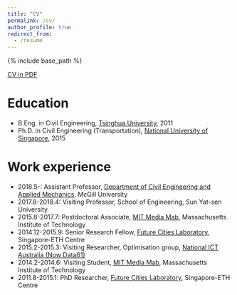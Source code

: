 ```yaml
---
title: "CV"
permalink: /cv/
author_profile: true
redirect_from:
  - /resume
---
```


{% include base_path %}

[CV in PDF](http://smart.lab.mcgill.ca/sunlijun_cv.pdf)

Education
======
* B.Eng. in Civil Engineering, [Tsinghua University](http://www.civil.tsinghua.edu.cn/en/), 2011
* Ph.D. in Civil Engineering (Transportation), [National University of Singapore](http://www.eng.nus.edu.sg/cee/), 2015

Work experience
======
* 2018.5-: Assistant Professor, [Department of Civil Engineering and Applied Mechanics](https://www.mcgill.ca/civil/), McGill University
* 2017.8-2018.4: Visiting Professor, School of Engineering, Sun Yat-sen University
* 2015.8-2017.7: Postdoctoral Associate, [MIT Media Mab](https://www.media.mit.edu/), Massachusetts Institute of Technology
* 2014.12-2015.9: Senior Research Fellow, [Future Cities Laboratory](http://www.fcl.ethz.ch/), Singapore-ETH Centre
* 2015.2-2015.3: Visiting Researcher, Optimisation group, [National ICT Australia (Now Data61)](http://www.data61.csiro.au/)
* 2014.2-2014.6: Visiting Student, [MIT Media Mab](https://www.media.mit.edu/), Massachusetts Institute of Technology
* 2011.8-2015.1: PhD Researcher, [Future Cities Laboratory](http://www.fcl.ethz.ch/), Singapore-ETH Centre
